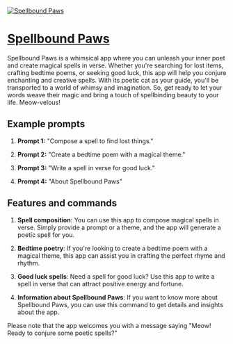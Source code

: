[![Spellbound Paws](https://files.oaiusercontent.com/file-lTg3KttrwsqQdxYKCzWK1dOb?se=2123-10-18T14%3A54%3A31Z&sp=r&sv=2021-08-06&sr=b&rscc=max-age%3D31536000%2C%20immutable&rscd=attachment%3B%20filename%3Deb644d2f-38fc-413b-83ea-c0c7b7090488.png&sig=oIQt9jXPTJtH9SihTPcfEqYxRJFs43Zfar9KRZnRnnI%3D)](https://chat.openai.com/g/g-xeRa0UaQ3-spellbound-paws)

# [Spellbound Paws](https://chat.openai.com/g/g-xeRa0UaQ3-spellbound-paws)

Spellbound Paws is a whimsical app where you can unleash your inner poet and create magical spells in verse. Whether you're searching for lost items, crafting bedtime poems, or seeking good luck, this app will help you conjure enchanting and creative spells. With its poetic cat as your guide, you'll be transported to a world of whimsy and imagination. So, get ready to let your words weave their magic and bring a touch of spellbinding beauty to your life. Meow-velous!

## Example prompts

1. **Prompt 1:** "Compose a spell to find lost things."

2. **Prompt 2:** "Create a bedtime poem with a magical theme."

3. **Prompt 3:** "Write a spell in verse for good luck."

4. **Prompt 4:** "About Spellbound Paws"

## Features and commands

1. **Spell composition**: You can use this app to compose magical spells in verse. Simply provide a prompt or a theme, and the app will generate a poetic spell for you.

2. **Bedtime poetry**: If you're looking to create a bedtime poem with a magical theme, this app can assist you in crafting the perfect rhyme and rhythm.

3. **Good luck spells**: Need a spell for good luck? Use this app to write a spell in verse that can attract positive energy and fortune.

4. **Information about Spellbound Paws**: If you want to know more about Spellbound Paws, you can use this command to get details and insights about the app.

Please note that the app welcomes you with a message saying "Meow! Ready to conjure some poetic spells?"